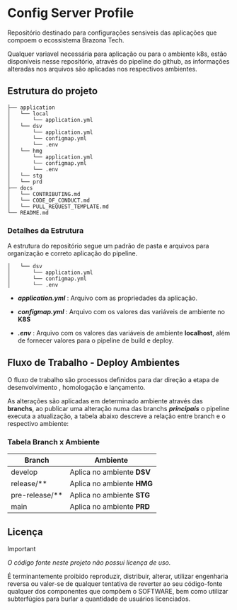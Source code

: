 # Config Server Profile  

Repositório destinado para configurações sensiveis das aplicações que compoem o ecossistema Brazona Tech.

Qualquer variavel necessária para aplicação ou para o ambiente k8s, estão disponíveis nesse repositório, através do pipeline do github, as informações alteradas nos arquivos são aplicadas nos respectivos ambientes.

## Estrutura do projeto

``` text
├── application
│   └── local
│       └── application.yml
│   └── dsv
│       └── application.yml
│       └── configmap.yml
│       └── .env
│   └── hmg
│       └── application.yml
│       └── configmap.yml
│       └── .env
│   └── stg
│   └── prd
├── docs
│   └── CONTRIBUTING.md
│   └── CODE_OF_CONDUCT.md
│   └── PULL_REQUEST_TEMPLATE.md
└── README.md
```

### Detalhes da Estrutura

A estrutura do repositório segue um padrão de pasta e arquivos para organização e correto aplicação do pipeline.

``` text
│   └── dsv
│       └── application.yml
│       └── configmap.yml
│       └── .env
```

- ***application.yml*** : Arquivo com as propriedades da aplicação.

- ***configmap.yml*** : Arquivo com os valores das variáveis de ambiente no **K8S**

- ***.env*** : Arquivo com os valores das variáveis de ambiente **localhost**, além de fornecer valores para o pipeline de build e deploy.

## Fluxo de Trabalho - Deploy Ambientes

O fluxo de trabalho são processos definidos para dar direção a etapa de desenvolvimento , homologação e lançamento.

As alterações são aplicadas em determinado ambiente através das **branchs**, ao publicar uma alteração numa das branchs ***principais*** o pipeline executa a atualização, a tabela abaixo descreve a relação entre branch e o respectivo ambiente:

### Tabela Branch x Ambiente

| Branch | Ambiente |
| --- | --- |
| develop | Aplica no ambiente __DSV__ |
| release/** | Aplica no ambiente __HMG__ |
| pre-release/** | Aplica no ambiente __STG__ |
| main | Aplica no ambiente __PRD__ |

## Licença

> [!IMPORTANT]
> *O código fonte neste projeto não possui licença de uso.*

É terminantemente proibido reproduzir, distribuir, alterar, utilizar engenharia reversa ou valer-se de qualquer tentativa de reverter ao seu código-fonte qualquer dos componentes que compõem o SOFTWARE, bem como utilizar subterfúgios para burlar a quantidade de usuários licenciados.
